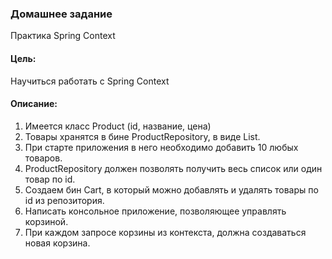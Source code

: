 ### Домашнее задание
Практика Spring Context
#### Цель:
Научиться работать с Spring Context

#### Описание:

1. Имеется класс Product (id, название, цена)
2. Товары хранятся в бине ProductRepository, в виде List.
3. При старте приложения в него необходимо добавить 10 любых товаров.
4. ProductRepository должен позволять получить весь список или один товар по id. 
5. Создаем бин Cart, в который можно добавлять и удалять товары по id из репозитория. 
6. Написать консольное приложение, позволяющее управлять корзиной.
7. При каждом запросе корзины из контекста, должна создаваться новая корзина.
